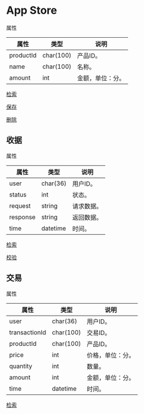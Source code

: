 # App Store

属性

|属性|类型|说明|
|---|---|---|
|productId|char(100)|产品ID。|
|name|char(100)|名称。|
|amount|int|金额，单位：分。|

[检索](doc/query.md)

[保存](doc/save.md)

[删除](doc/delete.md)

## 收据

属性

|属性|类型|说明|
|---|---|---|
|user|char(36)|用户ID。|
|status|int|状态。|
|request|string|请求数据。|
|response|string|返回数据。|
|time|datetime|时间。|

[检索](doc/receipt/query.md)

[校验](doc/receipt/verify.md)

## 交易

属性

|属性|类型|说明|
|---|---|---|
|user|char(36)|用户ID。|
|transactionId|char(100)|交易ID。|
|productId|char(100)|产品ID。|
|price|int|价格，单位：分。|
|quantity|int|数量。|
|amount|int|金额，单位：分。|
|time|datetime|时间。|

[检索](doc/transaction/query.md)